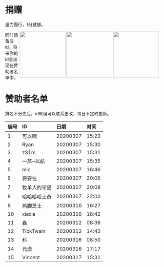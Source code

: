 # 捐赠

量力而行，1分就够。

<img align="right" height="150" src="https://onmyojibot.oss-cn-beijing.aliyuncs.com/donate/any.jpg" />

<img align="right" height="150" src="https://onmyojibot.oss-cn-beijing.aliyuncs.com/donate/1.jpg"/>

<img align="right" height="150" src="https://onmyojibot.oss-cn-beijing.aliyuncs.com/donate/0.01.jpg" />

同时请备注id，将来你的id会出现在赞助者名单中。

# 赞助者名单
排名不分先后，id有误可以联系更改，每日不定时更新。

|编号|ID|日期|时间|
|:-|:-|:-|:-|
|1|可以啊|20200307|15:23|
|2|Ryan|20200307|15:30|
|3|zS1m|20200307|15:31|
|4|一芦~以航|20200307|15:35|
|5|mic|20200307|16:46|
|6|将安在|20200307|20:06|
|7|牧羊人的守望|20200307|20:08|
|8|哈哈哈哈士奇|20200307|22:00|
|9|鸡脚芝士|20200310|16:27|
|10|xiaxia|20200310|18:42|
|11|淼|20200312|08:36|
|12|TickTwain|20200312|14:43|
|13|科|20200316|08:50|
|14|元潇|20200316|17:17|
|15|Vincent|20200317|15:31|